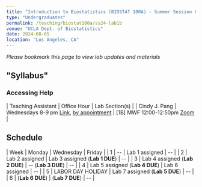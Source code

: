 ```yaml
---
title: "Introduction to Biostatistics (BIOSTAT 100A) - Summer Session C - Lab 1B"
type: "Undergraduates"
permalink: /teaching/biostat100a/ss24-lab1b
venue: "UCLA Dept. of Biostatistics"
date: 2024-08-05
location: "Los Angeles, CA"
---
```

*Please bookmark this page to view lab updates and materials*

## "Syllabus"  

### Accessing Help 

| Teaching Assistant | Office Hour                               | Lab Section(s)               |
| Cindy J. Pang      | Wednesdays 8-9 pm [Link](https://ucla.zoom.us/my/cindyjpang), [by appointment](https://app.simplymeet.me/cindyjpang) | [1B] MWF 12:00-12:50pm [Zoom](https://ucla.zoom.us/my/cindyjpang) |

## Schedule  

| Week |  Monday                          | Wednesday                             |  Friday    |
| 1    | --                               | Lab 1 assigned                        | --         |
| 2    | Lab 2 assigned                   | Lab 3 assigned (**Lab 1 DUE**)        | --         | 
| 3    | Lab 4 assigned (**Lab 2 DUE**)   | -- (**Lab 3 DUE**)                    | --         |
| 4    | Lab 5 assigned (**Lab 4 DUE**)   | Lab 6 assigned                        | --         |
| 5    | LABOR DAY HOLIDAY                | Lab 7 assigned (**Lab 5 DUE**)        | --         |
| 6    | (**Lab 6 DUE**)                  | (**Lab 7 DUE**)                       | --         |
  
